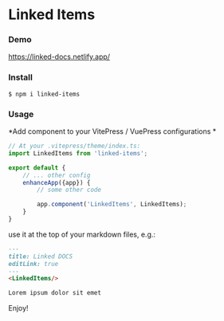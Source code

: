 # Linked Items


### Demo
https://linked-docs.netlify.app/

### Install
```shell
$ npm i linked-items
```

### Usage

*Add component to your VitePress / VuePress configurations *
```ts
// At your .vitepress/theme/index.ts:
import LinkedItems from 'linked-items';

export default {
	// ... other config
	enhanceApp({app}) {
		// some other code

		app.component('LinkedItems', LinkedItems);
	}
}
```

use it at the top of your markdown files, e.g.:
```markdown
---
title: Linked DOCS
editLink: true
---
<LinkedItems/>

Lorem ipsum dolor sit emet
```


Enjoy!
